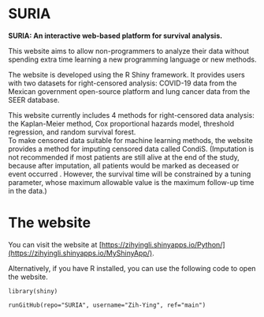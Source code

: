 # SURIA

**SURIA: An interactive web-based platform for survival analysis.**

This website aims to allow non-programmers to analyze their data without spending extra time learning a new programming language or new methods.

The website is developed using the R Shiny framework. It provides users with two datasets for right-censored analysis: COVID-19 data from the Mexican government open-source platform and lung cancer data from the SEER database.

This website currently includes 4 methods for right-censored data analysis: the Kaplan-Meier method, Cox proportional hazards model, threshold regression, and random survival forest. <br>
To make censored data suitable for machine learning methods, the website provides a method for imputing censored data called CondiS. (Imputation is not recommended if most patients are still alive at the end of the study, because after imputation, all patients would be marked as deceased  or event occurred . However, the survival time will be constrained by a tuning parameter, whose maximum allowable value is the maximum follow-up time in the data.)

# The website
You can visit the website at [https://zihyingli.shinyapps.io/Python/](https://zihyingli.shinyapps.io/MyShinyApp/).

Alternatively, if you have R installed, you can use the following code to open the website.

    library(shiny)
    
    runGitHub(repo="SURIA", username="Zih-Ying", ref="main")
    
